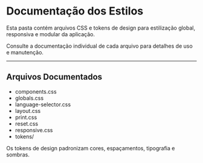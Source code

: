 # Documentação dos Estilos

Esta pasta contém arquivos CSS e tokens de design para estilização global, responsiva e modular da aplicação.

Consulte a documentação individual de cada arquivo para detalhes de uso e manutenção.

---

## Arquivos Documentados
- components.css
- globals.css
- language-selector.css
- layout.css
- print.css
- reset.css
- responsive.css
- tokens/

Os tokens de design padronizam cores, espaçamentos, tipografia e sombras.
